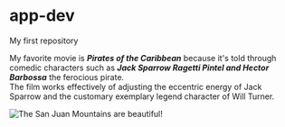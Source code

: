 
# app-dev

My first repository


My favorite movie is ***Pirates of the Caribbean*** because it's told through comedic characters such as ***Jack Sparrow Ragetti Pintel and Hector Barbossa*** the ferocious pirate.<br>
The film works effectively of adjusting the eccentric energy of Jack Sparrow and the customary exemplary legend character of Will Turner.

![The San Juan Mountains are beautiful!](/assets/images/san-juan-mountains.jpg "San Juan Mountains")
